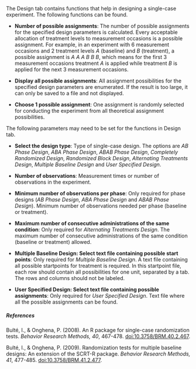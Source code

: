 The Design tab contains functions that help in designing a single-case experiment. The following functions can be found.

* **Number of possible assignments**: The number of possible assignments for the specified design parameters is calculated. Every acceptable allocation of treatment levels to measurement occasions is a possible assignment. For example, in an experiment with 6 measurement occasions and 2 treatment levels *A* (baseline) and *B* (treatment), a possible assignment is *A A A B B B*, which means for the first 3 measurement occasions treatment *A* is applied while treatment *B* is applied for the next 3 measurement occasions.

* **Display all possible assignments**: All assignment possibilities for the specified design parameters are enumerated. If the result is too large, it can only be saved to a file and not displayed.

* **Choose 1 possible assignment**: One assignment is randomly selected for conducting the experiment from all theoretical assignment possibilities.

The following parameters may need to be set for the functions in Design tab.

* **Select the design type**: Type of single-case design. The options are *AB Phase Design*, *ABA Phase Design*, *ABAB Phase Design*, *Completely Randomized Design*, *Randomized Block Design*, *Alternating Treatments Design*, *Multiple Baseline Design* and *User Specified Design*.

* **Number of observations**: Measurement times or number of observations in the experiment.

* **Minimum number of observations per phase**: Only required for phase designs (*AB Phase Design*, *ABA Phase Design* and *ABAB Phase Design*). Minimum number of observations needed per phase (baseline or treatment).

* **Maximum number of consecutive administrations of the same condition**: Only required for *Alternating Treatments Design*. The maximum number of consecutive administrations of the same condition (baseline or treatment) allowed.

* **Multiple Baseline Design: Select text file containing possible start points**: Only required for *Multiple Baseline Design*. A text file containing all possible startpoints for treatment is required. In this startpoint file, each row should contain all possibilities for one unit, separated by a tab. The rows and columns should not be labeled.

* **User Specified Design: Select text file containing possible assignments**: Only required for *User Specified Design*. Text file where all the possible assignments can be found. 

##### **References**

Bult&eacute;, I., & Onghena, P. (2008). An R package for single-case randomization tests. *Behavior Research Methods, 40*, 467-478. [doi:10.3758/BRM.40.2.467](https://link.springer.com/article/10.3758/BRM.40.2.467).

Bult&eacute;, I., & Onghena, P. (2009). Randomization tests for multiple baseline designs: An extension of the SCRT-R package. *Behavior Research Methods, 41*, 477-485. [doi:10.3758/BRM.41.2.477](https://link.springer.com/article/10.3758/BRM.41.2.477).
